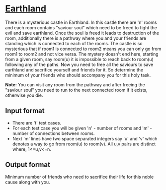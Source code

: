 # [Earthland][link]

There is a mysterious castle in Earthland. In this castle there are 'n' rooms and each room contains "saviour soul" which need to be freed to fight the evil and save earthland. Once the soul is freed it leads to destruction of the room, additionally there is a pathway where you and your friends are standing which is connected to each of the rooms. The castle is so mysterious that if room1 is connected to room2 means you can only go from room1 to room2 and not vice versa. The mystery doesn't end here, starting from a given room, say room(u) it is impossible to reach back to room(u) following any of the paths. Now you need to free all the saviours to save earthland and sacrifice yourself and friends for it. So determine the minimum of your friends who should accompany you for this holy task.

**Note:** You can visit any room from the pathway and after freeing the "saviour soul" you need to run to the next connected room if it exists, otherwise you die.

## Input format

- There are 't' test cases.
- For each test case you will be given 'n' - number of rooms and 'm' - number of connections between rooms.
- Next 'm' lines have two space separated integers say 'u' and 'v' which denotes a way to go from room(u) to room(v). All u,v pairs are distinct where, 1<=u,v<=n.

## Output format

Minimum number of friends who need to sacrifice their life for this noble cause along with you.

[link]: https://www.hackerearth.com/practice/algorithms/graphs/minimum-cost-maximum-flow/practice-problems/algorithm/earthland/
